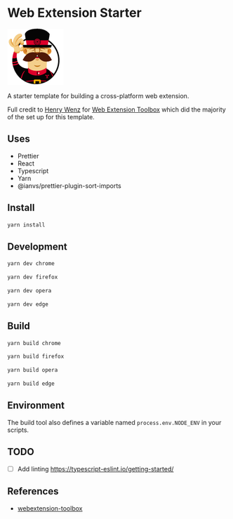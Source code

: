# Web Extension Starter

<img src="app/images/icon-128.png" width=128 height=128 />

A starter template for building a cross-platform web extension.

Full credit to [Henry Wenz](https://github.com/HaNdTriX) for [Web Extension Toolbox](https://github.com/webextension-toolbox/webextension-toolbox) which did the majority of the set up for this template.

## Uses

- Prettier
- React
- Typescript
- Yarn
- @ianvs/prettier-plugin-sort-imports

## Install

```bash
yarn install
```

## Development

```bash
yarn dev chrome
```

```bash
yarn dev firefox
```

```bash
yarn dev opera
```

```bash
yarn dev edge
```

## Build

```bash
yarn build chrome
```

```bash
yarn build firefox
```

```bash
yarn build opera
```

```bash
yarn build edge
```

## Environment

The build tool also defines a variable named `process.env.NODE_ENV` in your scripts.

## TODO

- [ ] Add linting https://typescript-eslint.io/getting-started/

## References

- [webextension-toolbox](https://github.com/HaNdTriX/webextension-toolbox)
